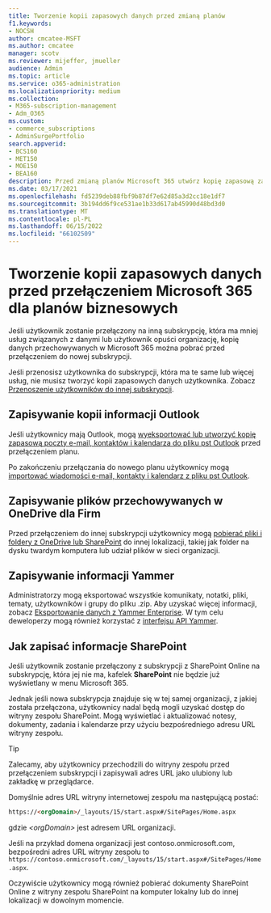 ```yaml
---
title: Tworzenie kopii zapasowych danych przed zmianą planów
f1.keywords:
- NOCSH
author: cmcatee-MSFT
ms.author: cmcatee
manager: scotv
ms.reviewer: mijeffer, jmueller
audience: Admin
ms.topic: article
ms.service: o365-administration
ms.localizationpriority: medium
ms.collection:
- M365-subscription-management
- Adm_O365
ms.custom:
- commerce_subscriptions
- AdminSurgePortfolio
search.appverid:
- BCS160
- MET150
- MOE150
- BEA160
description: Przed zmianą planów Microsoft 365 utwórz kopię zapasową zawartości Outlook, OneDrive, Yammer i SharePoint.
ms.date: 03/17/2021
ms.openlocfilehash: fd5239deb88fbf9b87df7e62d85a3d2cc18e1df7
ms.sourcegitcommit: 3b194dd6f9ce531ae1b33d617ab45990d48bd3d0
ms.translationtype: MT
ms.contentlocale: pl-PL
ms.lasthandoff: 06/15/2022
ms.locfileid: "66102509"
---
```

# <a name="back-up-data-before-switching-microsoft-365-for-business-plans"></a>Tworzenie kopii zapasowych danych przed przełączeniem Microsoft 365 dla planów biznesowych

Jeśli użytkownik zostanie przełączony na inną subskrypcję, która ma mniej usług związanych z danymi lub użytkownik opuści organizację, kopię danych przechowywanych w Microsoft 365 można pobrać przed przełączeniem do nowej subskrypcji.

Jeśli przenosisz użytkownika do subskrypcji, która ma te same lub więcej usług, nie musisz tworzyć kopii zapasowych danych użytkownika. Zobacz [Przenoszenie użytkowników do innej subskrypcji](./move-users-different-subscription.md).
  
## <a name="save-a-copy-of-outlook-information"></a>Zapisywanie kopii informacji Outlook

Jeśli użytkownicy mają Outlook, mogą [wyeksportować lub utworzyć kopię zapasową poczty e-mail, kontaktów i kalendarza do pliku pst Outlook](https://support.microsoft.com/office/14252b52-3075-4e9b-be4e-ff9ef1068f91) przed przełączeniem planu.
  
Po zakończeniu przełączania do nowego planu użytkownicy mogą [importować wiadomości e-mail, kontakty i kalendarz z pliku pst Outlook](https://support.microsoft.com/office/431a8e9a-f99f-4d5f-ae48-ded54b3440ac).
  
## <a name="save-files-stored-in-onedrive-for-business"></a>Zapisywanie plików przechowywanych w OneDrive dla Firm

Przed przełączeniem do innej subskrypcji użytkownicy mogą [pobierać pliki i foldery z OneDrive lub SharePoint](https://support.microsoft.com/office/5c7397b7-19c7-4893-84fe-d02e8fa5df05) do innej lokalizacji, takiej jak folder na dysku twardym komputera lub udział plików w sieci organizacji.
  
## <a name="save-yammer-information"></a>Zapisywanie informacji Yammer

Administratorzy mogą eksportować wszystkie komunikaty, notatki, pliki, tematy, użytkowników i grupy do pliku .zip. Aby uzyskać więcej informacji, zobacz [Eksportowanie danych z Yammer Enterprise](/yammer/manage-security-and-compliance/export-yammer-enterprise-data). W tym celu deweloperzy mogą również korzystać z [interfejsu API Yammer](https://go.microsoft.com/fwlink/p/?linkid=842495).
  
## <a name="how-to-save-sharepoint-information"></a>Jak zapisać informacje SharePoint

Jeśli użytkownik zostanie przełączony z subskrypcji z SharePoint Online na subskrypcję, która jej nie ma, kafelek **SharePoint** nie będzie już wyświetlany w menu Microsoft 365.
  
Jednak jeśli nowa subskrypcja znajduje się w tej samej organizacji, z jakiej została przełączona, użytkownicy nadal będą mogli uzyskać dostęp do witryny zespołu SharePoint. Mogą wyświetlać i aktualizować notesy, dokumenty, zadania i kalendarze przy użyciu bezpośredniego adresu URL witryny zespołu.
  
> [!TIP]
> Zalecamy, aby użytkownicy przechodzili do witryny zespołu przed przełączeniem subskrypcji i zapisywali adres URL jako ulubiony lub zakładkę w przeglądarce.
  
Domyślnie adres URL witryny internetowej zespołu ma następującą postać:
  
```html
https://<orgDomain>/_layouts/15/start.aspx#/SitePages/Home.aspx
```

gdzie  _\<orgDomain\>_ jest adresem URL organizacji.
  
Jeśli na przykład domena organizacji jest contoso.onmicrosoft.com, bezpośredni adres URL witryny zespołu to `https://contoso.onmicrosoft.com/_layouts/15/start.aspx#/SitePages/Home.aspx`.
  
Oczywiście użytkownicy mogą również pobierać dokumenty SharePoint Online z witryny zespołu SharePoint na komputer lokalny lub do innej lokalizacji w dowolnym momencie.
